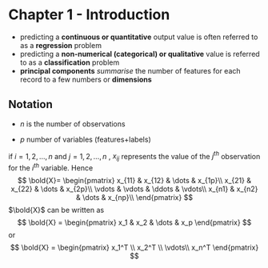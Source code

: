 # Chapter 1 - Introduction





- predicting a **continuous or quantitative** output value is often referred to as a **regression** problem
- predicting a **non-numerical (categorical) or qualitative**  value is referred to as a **classification** problem
- **principal components** *summarise* the number of features for each record to a few numbers or **dimensions**



## Notation

- $n$ is the number of observations

- $p$ number of variables (features+labels)

if $i=1,2,\dots,n$ and $j =1,2,\dots,n$ , $x_{ij}$ represents the value of the $j^{th}$ observation for the $i^{th}$ variable. Hence
$$
\bold{X}= 
\begin{pmatrix}
x_{11} & x_{12} & \dots & x_{1p}\\
x_{21} & x_{22} & \dots & x_{2p}\\
\vdots & \vdots & \ddots & \vdots\\
x_{n1} & x_{n2} & \dots & x_{np}\\
\end{pmatrix}
$$
$\bold{X}$ can be written as
$$
\bold{X} =
\begin{pmatrix}
x_1 & x_2 & \dots & x_p
\end{pmatrix}
$$
or
$$
\bold{X} =
\begin{pmatrix}
x_1^T \\
x_2^T \\
\vdots\\
x_n^T
\end{pmatrix}
$$




